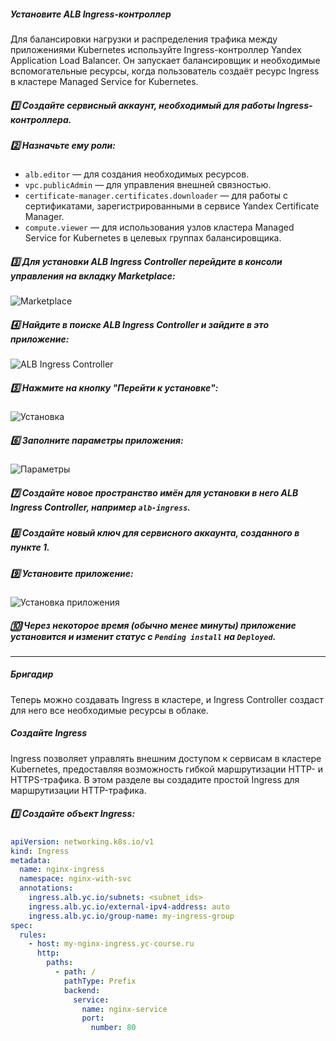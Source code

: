 ##### Установите ALB Ingress-контроллер

Для балансировки нагрузки и распределения трафика между приложениями Kubernetes используйте Ingress-контроллер Yandex Application Load Balancer. Он запускает балансировщик и необходимые вспомогательные ресурсы, когда пользователь создаёт ресурс Ingress в кластере Managed Service for Kubernetes.

##### 1️⃣ Создайте сервисный аккаунт, необходимый для работы Ingress-контроллера.

##### 2️⃣ Назначьте ему роли:
- `alb.editor` — для создания необходимых ресурсов.
- `vpc.publicAdmin` — для управления внешней связностью.
- `certificate-manager.certificates.downloader` — для работы с сертификатами, зарегистрированными в сервисе Yandex Certificate Manager.
- `compute.viewer` — для использования узлов кластера Managed Service for Kubernetes в целевых группах балансировщика.

##### 3️⃣ Для установки ALB Ingress Controller перейдите в консоли управления на вкладку Marketplace:
![Marketplace](https://github.com/user-attachments/assets/06c942e9-7e1e-4ae4-bf48-9cc0f4d186ea)

##### 4️⃣ Найдите в поиске ALB Ingress Controller и зайдите в это приложение:
![ALB Ingress Controller](https://github.com/user-attachments/assets/56538a55-ce64-45ad-a4f6-0713430b720b)

##### 5️⃣ Нажмите на кнопку "Перейти к установке":
![Установка](https://github.com/user-attachments/assets/fb0e06f2-4137-4aa1-a5c0-1977a364b7c3)

##### 6️⃣ Заполните параметры приложения:
![Параметры](https://github.com/user-attachments/assets/91715986-8b68-4306-8113-6c3a7a1675c1)

##### 7️⃣ Создайте новое пространство имён для установки в него ALB Ingress Controller, например `alb-ingress`.

##### 8️⃣ Создайте новый ключ для сервисного аккаунта, созданного в пункте 1.

##### 9️⃣ Установите приложение:
![Установка приложения](https://github.com/user-attachments/assets/94aa8e5c-9e57-4bf4-b107-076e0451457e)

##### 🔟 Через некоторое время (обычно менее минуты) приложение установится и изменит статус с `Pending install` на `Deployed`.

---

##### Бригадир
Теперь можно создавать Ingress в кластере, и Ingress Controller создаст для него все необходимые ресурсы в облаке.

##### Создайте Ingress
Ingress позволяет управлять внешним доступом к сервисам в кластере Kubernetes, предоставляя возможность гибкой маршрутизации HTTP- и HTTPS-трафика. В этом разделе вы создадите простой Ingress для маршрутизации HTTP-трафика.

##### 1️⃣ Создайте объект Ingress:
```yaml
apiVersion: networking.k8s.io/v1
kind: Ingress
metadata:
  name: nginx-ingress
  namespace: nginx-with-svc
  annotations:
    ingress.alb.yc.io/subnets: <subnet_ids>
    ingress.alb.yc.io/external-ipv4-address: auto
    ingress.alb.yc.io/group-name: my-ingress-group
spec:
  rules:
    - host: my-nginx-ingress.yc-course.ru
      http:
        paths:
          - path: /
            pathType: Prefix
            backend:
              service:
                name: nginx-service
                port:
                  number: 80
